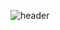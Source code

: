 ![header](https://capsule-render.vercel.app/api?type=waving&color=auto&height=300&section=header&text=WELCOME&fontSize=90)
